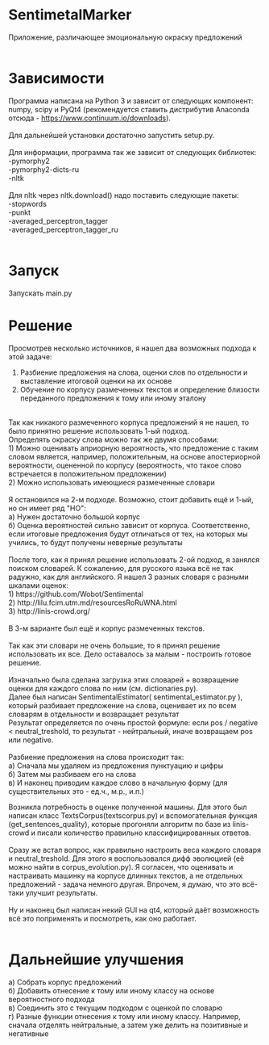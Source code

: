 # SentimetalMarker
Приложение, различающее эмоциональную окраску предложений<br/>
<br/>
# Зависимости
Программа написана на Python 3 и зависит от следующих компонент:<br/>
numpy, scipy и PyQt4 (рекомендуется ставить дистрибутив Anaconda отсюда - https://www.continuum.io/downloads).<br/>
<br/>
Для дальнейшей установки достаточно запустить setup.py.<br/>
<br/>
Для информации, программа так же зависит от следующих библиотек:<br/>
-pymorphy2<br/>
-pymorphy2-dicts-ru<br/>
-nltk<br/>
<br/>
Для nltk через nltk.download() надо поставить следующие пакеты:<br/>
-stopwords<br/>
-punkt<br/>
-averaged_perceptron_tagger<br/>
-averaged_perceptron_tagger_ru<br/>
<br/>
# Запуск
Запускать main.py
# Решение 
Просмотрев несколько источников, я нашел два возможных подхода к этой задаче:<br/>
1) Разбиение предложения на слова, оценки слов по отдельности и выставление итоговой оценки на их основе <br/>
2) Обучение по корпусу размеченных текстов и определение близости переданного предложения к тому или иному эталону<br/>
<br/>
Так как никакого размеченного корпуса предложений я не нашел, то было принятно решение использовать 1-ый подход. <br/>
Определять окраску слова можно так же двумя способами: <br/>
1) Можно оценивать априорную вероятность, что предложение с таким словом является, например, положительным, на основе апостериорной вероятности, оцененной по корпусу (вероятность, что такое слово встречается в положительном предложении)<br/>
2) Можно использовать имеющиеся размеченные словари<br/>
<br/>
Я остановился на 2-м подходе. Возможно, стоит добавить ещё и 1-ый, но он имеет ряд "НО": <br/>
а) Нужен достаточно большой корпус <br/>
б) Оценка вероятностей сильно зависит от корпуса. Соответственно, если итоговые предложения будут отличаться от тех, на которых мы учились, то будут получены неверные результаты<br/>
<br/>
После того, как я принял решение использовать 2-ой подход, я занялся поиском словарей. К сожалению, для русского языка всё не так радужно, как для английского. Я нашел 3 разных словаря с разными шкалами оценок: <br/>
1) https://github.com/Wobot/Sentimental <br/>
2) http://lilu.fcim.utm.md/resourcesRoRuWNA.html <br/>
3) http://linis-crowd.org/ <br/>
<br/>
В 3-м варианте был ещё и корпус размеченных текстов.<br/>
<br/>
Так как эти словари не очень большие, то я принял решение использовать их все. Дело оставалось за малым - построить готовое решение.<br/>
<br/>
Изначально была сделана загрузка этих словарей + возвращение оценки для каждого слова по ним (см. dictionaries.py). <br/>
Далее был написан SentimentalEstimator( sentimental_estimator.py ), который разбивает предложение на слова, оценивает их по всем словарям в отдельности и возвращает результат <br/>
Результат определяется по очень простой формуле: если pos / negative < neutral_treshold, то результат - нейтральный, иначе возвращаем pos или negative. <br/>
<br/>
Разбиение предложения на слова происходит так: <br/>
а) Сначала мы удаляем из предложения пунктуацию и цифры <br/>
б) Затем мы разбиваем его на слова <br/>
в) И наконец приводим каждое слово в начальную форму (для существительных это - ед.ч., м.р., и.п.) <br/>

Возникла потребность в оценке полученной машины. Для этого был написан класс TextsCorpus(textscorpus.py) и вспомогательная функция (get_sentences_quality), которые прогоняли алгоритм по базе из linis-crowd и писали количество правильно классифицированных ответов. <br/>
<br/>
Сразу же встал вопрос, как правильно настроить веса каждого словаря и neutral_treshold. Для этого я воспользовался дифф эволюцией (её можно найти в corpus_evolution.py). Я согласен, что оценивать и настраивать машинку на корпусе длинных текстов, а не отдельных предложений - задача немного другая. Впрочем, я думаю, что это всё-таки улучшит результаты. <br/>
<br/>
Ну и наконец был написан некий GUI на qt4, который даёт возможность всё это поприменять и посмотреть, как оно работает. <br/>
<br/>
# Дальнейшие улучшения
а) Собрать корпус предложений <br/>
б) Добавить отнесение к тому или иному классу на основе вероятностного подхода <br/>
в) Соединить это с текущим подходом с оценкой по словарю<br/>
г) Разные функции отнесения к тому или иному классу. Например, сначала отделять нейтральные, а затем уже делить на позитивные и негативные<br/>
